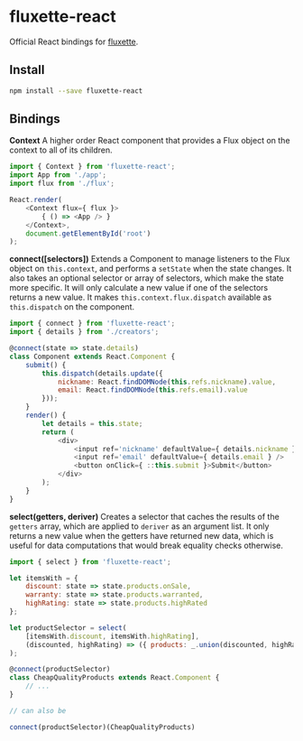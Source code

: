 # fluxette-react

Official React bindings for [fluxette](https://github.com/edge/fluxette).

## Install

```sh
npm install --save fluxette-react
```

## Bindings

**Context**
A higher order React component that provides a Flux object on the context to all of its children.

```js
import { Context } from 'fluxette-react';
import App from './app';
import flux from './flux';

React.render(
	<Context flux={ flux }>
		{ () => <App /> }
	</Context>,
	document.getElementById('root')
);
```

**connect([selectors])**
Extends a Component to manage listeners to the Flux object on `this.context`, and performs a `setState` when the state changes. It also takes an optional selector or array of selectors, which make the state more specific. It will only calculate a new value if one of the selectors returns a new value. It makes `this.context.flux.dispatch` available as `this.dispatch` on the component.

```js
import { connect } from 'fluxette-react';
import { details } from './creators';

@connect(state => state.details)
class Component extends React.Component {
	submit() {
		this.dispatch(details.update({
			nickname: React.findDOMNode(this.refs.nickname).value,
			email: React.findDOMNode(this.refs.email).value
		}));
	}
	render() {
		let details = this.state;
		return (
			<div>
				<input ref='nickname' defaultValue={ details.nickname } />
				<input ref='email' defaultValue={ details.email } />
				<button onClick={ ::this.submit }>Submit</button>
			</div>
		);
	}
}
```

**select(getters, deriver)**
Creates a selector that caches the results of the `getters` array, which are applied to `deriver` as an argument list. It only returns a new value when the getters have returned new data, which is useful for data computations that would break equality checks otherwise.

```js
import { select } from 'fluxette-react';

let itemsWith = {
	discount: state => state.products.onSale,
	warranty: state => state.products.warranted,
	highRating: state => state.products.highRated
};

let productSelector = select(
	[itemsWith.discount, itemsWith.highRating],
	(discounted, highRating) => ({ products: _.union(discounted, highRating) })
);

@connect(productSelector)
class CheapQualityProducts extends React.Component {
	// ...
}

// can also be

connect(productSelector)(CheapQualityProducts)
```
